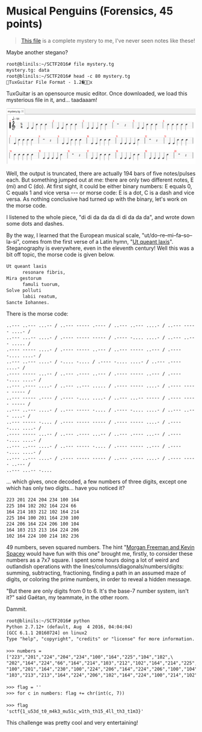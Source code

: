 # Musical Penguins (Forensics, 45 points)

>[This file](https://github.com/nbrisset/CTF/blob/master/sctf-2016-q1/musical-penguins-45/mystery.tg) is a complete mystery to me, I've never seen notes like these!

Maybe another stegano?

```
root@blinils:~/SCTF2016# file mystery.tg
mystery.tg: data
root@blinils:~/SCTF2016# head -c 80 mystery.tg
TuxGuitar File Format - 1.2�x
```

TuxGuitar is an opensource music editor. Once downloaded, we load this mysterious file in it, and... taadaaam!

![mystery.tg once loaded in TuxGuitar](mystery.png)

Well, the output is truncated, there are actually 194 bars of five notes/pulses each.
But something jumped out at me: there are only two different notes, E (mi) and C (do).
At first sight, it could be either binary numbers: E equals 0, C equals 1 and vice versa --- or morse code: 
E is a dot, C is a dash and vice versa. As nothing conclusive had turned up with the binary, let's work on the morse code.

I listened to the whole piece, "di di da da da di di da da da", and wrote down some dots and dashes.

By the way, I learned that the European musical scale,
"ut/do–re–mi–fa–so–la-si", comes from the first verse of a Latin hymn, "[Ut queant laxis](https://en.wikipedia.org/wiki/Ut_queant_laxis)".
Steganography is everywhere, even in the eleventh century! Well this was a bit off topic, the morse code is given below.

```
Ut queant laxis
      resonare fibris,
Mira gestorum
      famuli tuorum,
Solve polluti
      labii reatum,
Sancte Iohannes.
```

There is the morse code:

```
..--- ..--- ...-- / ..--- ----- .---- / ..--- ..--- ....- / ..--- ----- ....- / 
..--- ...-- ....- / .---- ----- ----- / .---- -.... ....- / ..--- ..--- ..... / 
.---- ----- ....- / .---- ----- ..--- / ..--- ----- ..--- / .---- -.... ....- / 
..--- ..--- ....- / -.... -.... / .---- -.... ....- / ..--- .---- ....- / 
.---- ----- ...-- / ..--- .---- ..--- / .---- ----- ..--- / .---- -.... ....- / 
..--- .---- ....- / ..--- ..--- ..... / .---- ----- ....- / .---- ----- ----- / 
..--- ----- .---- / .---- -.... ....- / ..--- ...-- ----- / .---- ----- ----- / 
..--- ..--- ....- / ..--- ----- -.... / .---- -.... ....- / ..--- ..--- ....- / 
..--- ----- -.... / .---- ----- ----- / .---- ----- ....- / .---- -.... ....- / 
.---- ----- ...-- / ..--- .---- ...-- / ..--- .---- ...-- / .---- -.... ....- / 
..--- ..--- ....- / ..--- ----- -.... / .---- ----- ..--- / .---- -.... ....- / 
..--- ..--- ....- / .---- ----- ----- / ..--- .---- ....- / .---- ----- ..--- / 
..--- ...-- -....
```

... which gives, once decoded, a few numbers of three digits, except one which has only two digits... have you noticed it?

```
223 201 224 204 234 100 164 
225 104 102 202 164 224 66 
164 214 103 212 102 164 214 
225 104 100 201 164 230 100 
224 206 164 224 206 100 104 
164 103 213 213 164 224 206 
102 164 224 100 214 102 236 
```

49 numbers, seven squared numbers. The hint "[Morgan Freeman and Kevin Spacey](https://en.wikipedia.org/wiki/Seven_(1995_film)) would have fun with this one"
brought me, firstly, to consider these numbers as a 7x7 square. I spent some hours doing a lot of weird and
outlandish operations with the lines/columns/diagonals/numbers/digits: summing, subtracting, fractioning,
finding a path in an assumed maze of digits, or coloring the prime numbers, in order to reveal a hidden message.

"But there are only digits from 0 to 6. It's the base-7 number system, isn't it?"
said Gaétan, my teammate, in the other room.

Dammit.

```
root@blinils:~/SCTF2016# python
Python 2.7.12+ (default, Aug  4 2016, 04:04:04)
[GCC 6.1.1 20160724] on linux2
Type "help", "copyright", "credits" or "license" for more information.

>>> numbers = ["223","201","224","204","234","100","164","225","104","102",\
"202","164","224","66","164","214","103","212","102","164","214","225","104",\
"100","201","164","230","100","224","206","164","224","206","100","104","164",\
"103","213","213","164","224","206","102","164","224","100","214","102","236"]

>>> flag = ''
>>> for c in numbers: flag += chr(int(c, 7))

>>> flag
'sctf{1_u53d_t0_m4k3_mu51c_w1th_th15_4ll_th3_t1m3}'
```

This challenge was pretty cool and very entertaining!
